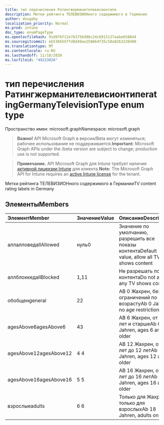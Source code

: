 ```yaml
---
title: тип перечисления Ратингжерманителевисионтипе
description: Метки рейтинга ТЕЛЕВИЗИОНного содержимого в Германии
author: dougeby
localization_priority: Normal
ms.prod: intune
doc_type: enumPageType
ms.openlocfilehash: 91d976f12e7b3756d80c24c6915137aabe6588d4
ms.sourcegitcommit: eb536655ffd8d49ae258664f35c50a8263238400
ms.translationtype: MT
ms.contentlocale: ru-RU
ms.lasthandoff: 11/18/2020
ms.locfileid: "49223026"
---
```

# <a name="ratinggermanytelevisiontype-enum-type"></a><span data-ttu-id="be97f-103">тип перечисления Ратингжерманителевисионтипе</span><span class="sxs-lookup"><span data-stu-id="be97f-103">ratingGermanyTelevisionType enum type</span></span>

<span data-ttu-id="be97f-104">Пространство имен: microsoft.graph</span><span class="sxs-lookup"><span data-stu-id="be97f-104">Namespace: microsoft.graph</span></span>

> <span data-ttu-id="be97f-105">**Важно!** API Microsoft Graph в версии/Beta могут изменяться; рабочее использование не поддерживается.</span><span class="sxs-lookup"><span data-stu-id="be97f-105">**Important:** Microsoft Graph APIs under the /beta version are subject to change; production use is not supported.</span></span>

> <span data-ttu-id="be97f-106">**Примечание.** API Microsoft Graph для Intune требует наличия [активной лицензии Intune](https://go.microsoft.com/fwlink/?linkid=839381) для клиента.</span><span class="sxs-lookup"><span data-stu-id="be97f-106">**Note:** The Microsoft Graph API for Intune requires an [active Intune license](https://go.microsoft.com/fwlink/?linkid=839381) for the tenant.</span></span>

<span data-ttu-id="be97f-107">Метки рейтинга ТЕЛЕВИЗИОНного содержимого в Германии</span><span class="sxs-lookup"><span data-stu-id="be97f-107">TV content rating labels in Germany</span></span>

## <a name="members"></a><span data-ttu-id="be97f-108">Элементы</span><span class="sxs-lookup"><span data-stu-id="be97f-108">Members</span></span>
|<span data-ttu-id="be97f-109">Элемент</span><span class="sxs-lookup"><span data-stu-id="be97f-109">Member</span></span>|<span data-ttu-id="be97f-110">Значение</span><span class="sxs-lookup"><span data-stu-id="be97f-110">Value</span></span>|<span data-ttu-id="be97f-111">Описание</span><span class="sxs-lookup"><span data-stu-id="be97f-111">Description</span></span>|
|:---|:---|:---|
|<span data-ttu-id="be97f-112">аллалловед</span><span class="sxs-lookup"><span data-stu-id="be97f-112">allAllowed</span></span>|<span data-ttu-id="be97f-113">нуль</span><span class="sxs-lookup"><span data-stu-id="be97f-113">0</span></span>|<span data-ttu-id="be97f-114">Значение по умолчанию, разрешить все показы контента</span><span class="sxs-lookup"><span data-stu-id="be97f-114">Default value, allow all TV shows content</span></span>|
|<span data-ttu-id="be97f-115">аллблоккед</span><span class="sxs-lookup"><span data-stu-id="be97f-115">allBlocked</span></span>|<span data-ttu-id="be97f-116">1,1</span><span class="sxs-lookup"><span data-stu-id="be97f-116">1</span></span>|<span data-ttu-id="be97f-117">Не разрешать показ контента</span><span class="sxs-lookup"><span data-stu-id="be97f-117">Do not allow any TV shows content</span></span>|
|<span data-ttu-id="be97f-118">обобщен</span><span class="sxs-lookup"><span data-stu-id="be97f-118">general</span></span>|<span data-ttu-id="be97f-119">2</span><span class="sxs-lookup"><span data-stu-id="be97f-119">2</span></span>|<span data-ttu-id="be97f-120">AB 0 Жахрен, без ограничений по возрасту</span><span class="sxs-lookup"><span data-stu-id="be97f-120">Ab 0 Jahren, no age restrictions</span></span>|
|<span data-ttu-id="be97f-121">agesAbove6</span><span class="sxs-lookup"><span data-stu-id="be97f-121">agesAbove6</span></span>|<span data-ttu-id="be97f-122">4</span><span class="sxs-lookup"><span data-stu-id="be97f-122">3</span></span>|<span data-ttu-id="be97f-123">AB 6 Жахрен, от 6 лет и старше</span><span class="sxs-lookup"><span data-stu-id="be97f-123">Ab 6 Jahren, ages 6 and older</span></span>|
|<span data-ttu-id="be97f-124">agesAbove12</span><span class="sxs-lookup"><span data-stu-id="be97f-124">agesAbove12</span></span>|<span data-ttu-id="be97f-125">4 </span><span class="sxs-lookup"><span data-stu-id="be97f-125">4</span></span>|<span data-ttu-id="be97f-126">AB 12 Жахрен, от 12 лет до 12 лет</span><span class="sxs-lookup"><span data-stu-id="be97f-126">Ab 12 Jahren, ages 12 and older</span></span>|
|<span data-ttu-id="be97f-127">agesAbove16</span><span class="sxs-lookup"><span data-stu-id="be97f-127">agesAbove16</span></span>|<span data-ttu-id="be97f-128">5 </span><span class="sxs-lookup"><span data-stu-id="be97f-128">5</span></span>|<span data-ttu-id="be97f-129">AB 16 Жахрен, от 16 лет до 16 лет</span><span class="sxs-lookup"><span data-stu-id="be97f-129">Ab 16 Jahren, ages 16 and older</span></span>|
|<span data-ttu-id="be97f-130">взрослые</span><span class="sxs-lookup"><span data-stu-id="be97f-130">adults</span></span>|<span data-ttu-id="be97f-131">6 </span><span class="sxs-lookup"><span data-stu-id="be97f-131">6</span></span>|<span data-ttu-id="be97f-132">Только для Жахрен, только для взрослых</span><span class="sxs-lookup"><span data-stu-id="be97f-132">Ab 18 Jahren, adults only</span></span>|




